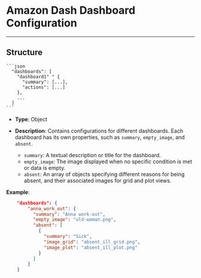 # Amazon Dash Dashboard Configuration
---

## Structure

    ```json
      "dashboards": [
        "dashboard1" " {
          "summary": [...],
          "actions": [...]
        },
        ...
      ]
    ```

- **Type**: Object
- **Description**: Contains configurations for different dashboards.
Each dashboard has its own properties, such as `summary`, `empty_image`, and `absent`.

    - `summary`: A textual description or title for the dashboard.
    - `empty_image`: The image displayed when no specific condition is met or data is empty.
    - `absent`: An array of objects specifying different reasons for being absent, and their associated images for grid and plot views.

**Example**:

```json
    "dashboards": {
        "anna_work_out": {
          "summary": "Anna work-out",
          "empty_image": "old-woman.png",
          "absent": [
            {
              "summary": "Sick",
              "image_grid": "absent_ill_grid.png",
              "image_plot": "absent_ill_plot.png"
            }
          ]
        }
    }
```
